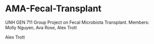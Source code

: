 # AMA-Fecal-Transplant
UNH GEN 711 Group Project on Fecal Microbiota Transplant. Members: Molly Nguyen, Ava Rose, Alex Trott

Alex Trott
